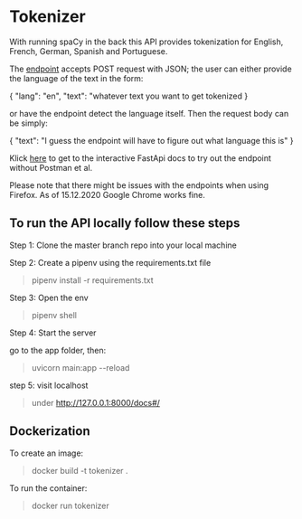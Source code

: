 # Tokenizer

With running spaCy in the back this API provides tokenization for English, French, German, Spanish and Portuguese. 

The [endpoint](https://tokenizer-citibeats.herokuapp.com/tokenizer) accepts POST request with JSON; the user can either provide the language of the text in the form:

{ 
"lang": "en",
"text": "whatever text you want to get tokenized
}


or have the endpoint detect the language itself. Then the request body can be simply:

{
"text": "I guess the endpoint will have to figure out what language this is"
}


Klick [here](https://tokenizer-citibeats.herokuapp.com/docs) to get to the interactive FastApi docs to try out the endpoint without Postman et al. 

Please note that there might be issues with the endpoints when using Firefox. As of 15.12.2020 Google Chrome works fine. 

## To run the API locally follow these steps

Step 1: Clone the master branch repo into your local machine

Step 2: Create a pipenv using the requirements.txt file

> pipenv install -r requirements.txt

Step 3: Open the env

> pipenv shell

Step 4: Start the server

go to the app folder, then: 

> uvicorn main:app --reload

step 5: visit localhost 

> under http://127.0.0.1:8000/docs#/

## Dockerization 

To create an image:

> docker build -t tokenizer .

To run the container:

> docker run tokenizer











